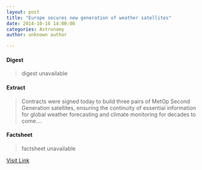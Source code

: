 ```yaml
---
layout: post
title: "Europe secures new generation of weather satellites"
date: 2014-10-16 14:00:00
categories: Astronomy
author: unknown author

---
```



#### Digest
>digest unavailable

#### Extract
>Contracts were signed today to build three pairs of MetOp Second Generation satellites, ensuring the continuity of essential information for global weather forecasting and climate monitoring for decades to come....

#### Factsheet
>factsheet unavailable

[Visit Link](http://www.esa.int/Our_Activities/Observing_the_Earth/The_Living_Planet_Programme/Meteorological_missions/Europe_secures_new_generation_of_weather_satellites)


